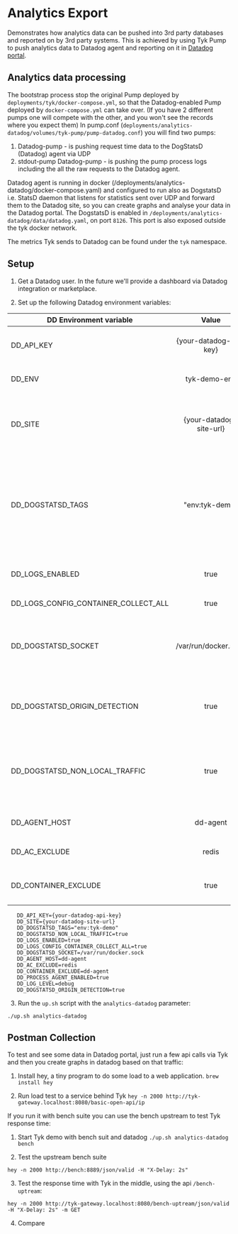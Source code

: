 # Analytics Export

Demonstrates how analytics data can be pushed into 3rd party databases and reported on by 3rd party systems. 
This is achieved by using Tyk Pump to push analytics data to Datadog agent and reporting on it in 
[Datadog portal](https://app.datadoghq.com/infrastructure/map).

## Analytics data processing

The bootstrap process stop the original Pump deployed by `deployments/tyk/docker-compose.yml`, so that the Datadog-enabled Pump deployed by `docker-compose.yml` can take over.
(If you have 2 different pumps one will compete with the other, and you won't see the records where you expect them)
In pump.conf (`deployments/analytics-datadog/volumes/tyk-pump/pump-datadog.conf`) you will find two pumps:
1. Datadog-pump - is pushing request time data to the DogStatsD (Datadog) agent via UDP
2. stdout-pump Datadog-pump - is pushing the pump process logs including the all the raw requests to the Datadog agent.

Datadog agent is running in docker (/deployments/analytics-datadog/docker-compose.yaml) and configured to run also as 
DogstatsD i.e. StatsD daemon that listens for statistics sent over UDP and forward them to the Datadog site, so you can
create graphs and analyse your data in the Datadog portal.
The DogstatsD is enabled in `/deployments/analytics-datadog/data/datadog.yaml`, on port `8126`. This port is also exposed 
outside the tyk docker network.

The metrics Tyk sends to Datadog can be found under the `tyk` namespace.

## Setup

1. Get a Datadog user. 
   In the future we'll provide a dashboard via Datadog integration or marketplace.

2. Set up the following Datadog environment variables:

| DD Environment variable   |  Value           | Description |
|---------------------------|:-------------:|------:|
| DD_API_KEY | {your-datadog-api-key} | For the DD agent to connect the DD portal |
| DD_ENV |    tyk-demo-env   |   To set environment name |
| DD_SITE |    {your-datadog-site-url}   |   By default this should be `datadoghq.com` but if registered in EU use `datadoghq.eu` |
| DD_DOGSTATSD_TAGS | "env:tyk-demo" |  Additional tags to append to all metrics, events, and service checks received by this DogStatsD server |
| DD_LOGS_ENABLED | true | For the DD agent to enable logs collection |
| DD_LOGS_CONFIG_CONTAINER_COLLECT_ALL | true | To skip the DD logs |
| DD_DOGSTATSD_SOCKET | /var/run/docker.sock | Path to the Unix socket to listen to.  Docker compose mounts this path |
| DD_DOGSTATSD_ORIGIN_DETECTION | true | Enable container detection and tagging for unix socket metrics |
| DD_DOGSTATSD_NON_LOCAL_TRAFFIC | true | Listen to DogStatsD packets from other containers (required to send custom metrics) |
| DD_AGENT_HOST | dd-agent | Name of the agent host in docker |
| DD_AC_EXCLUDE | redis | To exclude DD redis checks |
| DD_CONTAINER_EXCLUDE | true | To exclude docker checks for the DD agent|

```
   DD_API_KEY={your-datadog-api-key}
   DD_SITE={your-datadog-site-url}
   DD_DOGSTATSD_TAGS="env:tyk-demo"
   DD_DOGSTATSD_NON_LOCAL_TRAFFIC=true
   DD_LOGS_ENABLED=true
   DD_LOGS_CONFIG_CONTAINER_COLLECT_ALL=true
   DD_DOGSTATSD_SOCKET=/var/run/docker.sock
   DD_AGENT_HOST=dd-agent
   DD_AC_EXCLUDE=redis
   DD_CONTAINER_EXCLUDE=dd-agent
   DD_PROCESS_AGENT_ENABLED=true
   DD_LOG_LEVEL=debug
   DD_DOGSTATSD_ORIGIN_DETECTION=true
```

3. Run the `up.sh` script with the `analytics-datadog` parameter:

```
./up.sh analytics-datadog
```

## Postman Collection

To test and see some data in Datadog portal, just run a few api calls via Tyk and then you create graphs in datadog based on 
that traffic:

1. Install hey, a tiny program to do some load to a web application.
`brew install hey`

2. Run load test to a service behind Tyk
`hey -n 2000 http://tyk-gateway.localhost:8080/basic-open-api/ip`


If you run it with bench suite you can use the bench upstream to test Tyk response time:

1. Start Tyk demo with bench suit and datadog
`./up.sh analytics-datadog bench`

2. Test the upstream bench suite
```
hey -n 2000 http://bench:8889/json/valid -H "X-Delay: 2s"
```

3. Test the response time with Tyk in the middle, using the api `/bench-uptream`:
```
hey -n 2000 http://tyk-gateway.localhost:8080/bench-uptream/json/valid -H "X-Delay: 2s" -m GET
```

4. Compare

